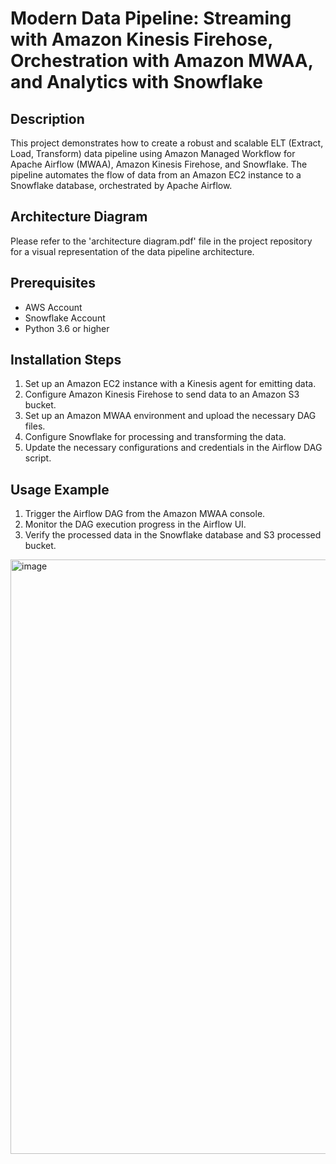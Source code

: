 
# Modern Data Pipeline: Streaming with Amazon Kinesis Firehose, Orchestration with Amazon MWAA, and Analytics with Snowflake

## Description

This project demonstrates how to create a robust and scalable ELT (Extract, Load, Transform) data pipeline using Amazon Managed Workflow for Apache Airflow (MWAA), Amazon Kinesis Firehose, and Snowflake. The pipeline automates the flow of data from an Amazon EC2 instance to a Snowflake database, orchestrated by Apache Airflow.

## Architecture Diagram

Please refer to the 'architecture diagram.pdf' file in the project repository for a visual representation of the data pipeline architecture.

## Prerequisites

- AWS Account
- Snowflake Account
- Python 3.6 or higher

## Installation Steps

1. Set up an Amazon EC2 instance with a Kinesis agent for emitting data.
2. Configure Amazon Kinesis Firehose to send data to an Amazon S3 bucket.
3. Set up an Amazon MWAA environment and upload the necessary DAG files.
4. Configure Snowflake for processing and transforming the data.
5. Update the necessary configurations and credentials in the Airflow DAG script.

## Usage Example

1. Trigger the Airflow DAG from the Amazon MWAA console.
2. Monitor the DAG execution progress in the Airflow UI.
3. Verify the processed data in the Snowflake database and S3 processed bucket.
<img width="951" alt="image" src="https://github.com/kapslock123/The-Modern-Data-Pipeline-Amazon-MWAA-Kinesis-Firehose-and-Snowflake-Integration/assets/56737638/72fe958b-9fa3-4b67-a09b-2627e94b57a6">
